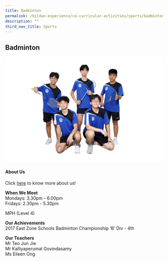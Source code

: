 ```yaml
---
title: Badminton
permalink: /hildan-experience/co-curricular-activities/sports/badminton/
description: ""
third_nav_title: Sports
---
```

Badminton
---------

![](/images/Hildan%20Experience/CCA/badminton.jpg)


#### About Us

Click&nbsp;[here](/files/CCA/E-poster%20for%20Sec%201%20recruitment%20crosstrain.pdf)&nbsp;to know more about us!
  
**When We Meet** <br>
Mondays: 3.30pm - 6.00pm<br>
Fridays: 2.30pm - 5.30pm<br>

MPH (Level 4)<br>

**Our Achievements**<br>
2017 East Zone Schools Badminton Championship ‘B’ Div -&nbsp;4th<br>

**Our Teachers** <br>
Mr Teo Jun Jie<br>
Mr Kalliyaperumal Govindasamy<br>
Ms Eileen Ong<br>